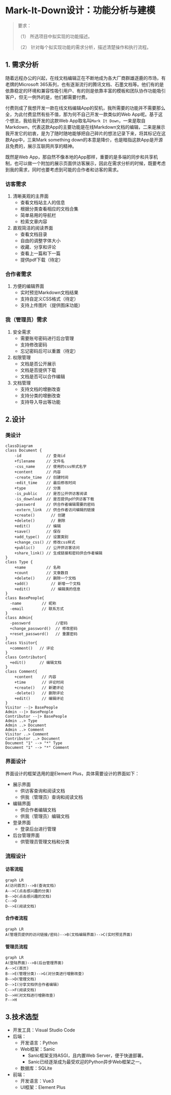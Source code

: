 # Mark-It-Down设计：功能分析与建模

> 要求：
>
> （1） 所选项目中拟实现的功能描述。
>
> （2） 针对每个拟实现功能的需求分析，描述清楚操作和执行流程。

## 1. 需求分析

随着远程办公的兴起，在线文档编辑正在不断地成为各大厂商群雄逐鹿的市场，有老牌的Microsoft 365系列，也有逐渐流行的腾讯文档、石墨文档等。他们有的是依靠稳定的环境和兼容性吸引用户、有的则是依靠丰富的模板和团队协作功能吸引客户，但无一例外的是，他们都需要付费。

付费则成了我想开发一款在线文档编辑App的契机，我所需要的功能并不需要那么全，为此付费显然有些不值，那为何不自己开发一款类似的Web App呢。基于这个想法，我给我开发的这款Web App取名叫`Mark It Down`，一来是取自Markdown，代表这款App的主要功能是在线Markdown文档的编辑，二来是展示我开发它的初衷，是为了随时随地能够把自己碎片的想法记录下来，将其标记在这款App中，三来Mark something down的本意是降价，也是暗指这款App是开源且免费的，展示互联网共享的精神。

既然是Web App，那自然不像本地的App那样，重要的是多端的同步和共享机制，也可以做一个附加的展示页面供访客展示，因此在需求分析的时候，既要考虑到我的需求，同时也要考虑到可能的合作者和访客的需求。

### 访客需求

1. 清晰美观的主界面
   - 查看文档站主人的信息
   - 根据分类查看相应的文档合集
   - 简单易用的导航栏
   - 检索文章内容
2. 直观简洁的阅读界面
   - 查看文档目录
   - 自由的调整字体大小
   - 收藏、分享和评论
   - 查看上一篇和下一篇
   - 提供pdf下载（待定）

### 合作者需求

1. 方便的编辑界面
   - 实时预览Markdown文档结果
   - 支持自定义CSS格式（待定）
   - 支持上传图片（提供图床功能）

### 我（管理员）需求

1. 安全需求
   - 需要账号密码进行后台管理
   - 支持修改密码
   - 忘记密码后可以重置（待定）
2. 权限管理
   - 文档是否公开展示
   - 文档是否提供下载
   - 文档是否可以合作编辑
3. 文档管理
   - 支持文档的增删改查
   - 支持分类的增删改查
   - 支持导入导出等功能

## 2.设计

### 类设计

```mermaid
classDiagram
class Document {
	-id           // 查询id
	+filename     // 文件名
	-css_name     // 使用的css样式名字
	+content      // 内容
	-create_time  // 创建时间
	-edit_time    // 最后修改时间
	+type         // 分类
	-is_public    // 是否公开供访客阅读
	-is_download  // 是否提供pdf供访客下载
	-password     // 供合作者编辑需要的密码
	-extern_link  // 供合作者访问编辑的链接
	+create()	    // 创建
	+delete()	    // 删除
	+edit()       // 编辑
	+save()       // 保存
	+add_type()   // 设置类别
	+change_css() // 修改css样式
	+public()     // 公开供访客访问
	+share_link() // 生成链接和密码供合作者编辑
}
class Type {
	+name         // 名称
	+count        // 文章数目
	+delete()     // 删除一个文档
	+add()		    // 新增一个文档
	+edit()		    // 编辑类的信息
}
class BasePeople{
  -name         // 昵称
  -email        // 联系方式
}
class Admin{
  -password           //密码
  +change_password()  // 修改密码
  +reset_password()   // 重置密码
}
class Visitor{
  +comment()   // 评论
}
class Contributor{
  +edit()      // 编辑文档
}
class Comment{
	+content    // 内容
	+time       // 评论时间
	+create()   // 新建评论
 	-delete()   // 删除评论
 	+edit()     // 编辑评论
}
Visitor --|> BasePeople
Admin --|> BasePeople
Contributor --|> BasePeople
Admin ..> Type
Admin ..> Document
Admin ..> Comment
Visitor ..> Comment
Contributor ..> Document
Document "1" --> "*" Type
Document "1" --> "*" Comment
```

### 界面设计

界面设计的框架选用的是Element Plus，具体需要设计的界面如下：

- 展示界面
  - 供访客查询和阅读文档
  - 供我（管理员）查询和阅读文档
- 编辑界面
  - 供合作者编辑文档
  - 供我（管理员）编辑文档
- 登录界面
  - 登录后台进行管理
- 后台管理界面
  - 供管理员管理文档和分类

### 流程设计

#### 访客流程

```mermaid
graph LR
A(访问首页)-->B(查询文档)
A-->C(点击感兴趣的分类)
B-->D(点击感兴趣的文档)
C-->D
D-->E(阅读文档)
```

#### 合作者流程

```mermaid
graph LR
A(管理员提供的访问链接/密码)-->B(文档编辑界面)-->C(实时预览界面)
```

#### 管理员流程

```mermaid
graph LR
A(登陆界面)-->B(后台管理界面)
A-->C(首页)
B-->E(管理分类)-->G(对分类进行增删改查)
B-->D(管理文档)
D-->I(分享文档供合作者编辑)
C-->F(阅读文档)
D-->H(对文档进行增删改查)
F-->H
```

## 3.技术选型

- 开发工具：Visual Studio Code
- 后端：
  - 开发语言：Python
  - Web框架：Sanic
    - Sanic框架支持ASGI，且内置Web Server，便于快速部署。
    - Sanic已经逐渐成为最受欢迎的Python异步Web框架之一。
  - 数据库：SQLite
- 前端：
  - 开发语言：Vue3
  - UI框架：Element Plus

